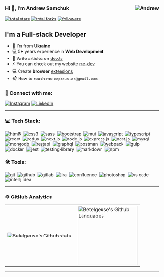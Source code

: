 <!--
**betelgeuseAS/betelgeuseAS** is a ✨ _special_ ✨ repository because its `README.md` (this file) appears on your GitHub profile.
-->

### Hi 👋, I'm Andrew Samchuk <img align="right" src="https://komarev.com/ghpvc/?username=betelgeuseAS&label=Profile%20Views%20&color=ff0000&style=flat-square" alt="Andrew" />

<div align="left">
    <a href="https://github.com/betelgeuseAS?tab=repositories&sort=stargazers">
        <img alt="total stars" title="Total stars on GitHub" src="https://custom-icon-badges.herokuapp.com/badge/dynamic/json?logo=star&color=7c007c&labelColor=640464&label=Stars&style=for-the-badge&query=%24.stars&url=https://api.github-star-counter.workers.dev/user/betelgeuseAS"/></a>
    <a href="https://github.com/betelgeuseAS?tab=repositories&sort=stargazers">
        <img alt="total forks" title="Total forks on GitHub" src="https://custom-icon-badges.herokuapp.com/badge/dynamic/json?logo=fork&color=55960c&labelColor=488207&label=Forks&style=for-the-badge&query=%24.forks&url=https://api.github-star-counter.workers.dev/user/betelgeuseAS"/></a>
    <a href="https://github.com/betelgeuseAS">
        <img alt="followers" title="Follow me on Github" src="https://custom-icon-badges.herokuapp.com/github/followers/betelgeuseAS?color=236ad3&labelColor=1155ba&style=for-the-badge&logo=person-add&label=Follow&logoColor=white"/></a>
</div>

## I'm a Full-stack Developer

- 📍 I’m from **Ukraine**
- 💻 **5+** years experience in **Web Development**
- 📝 Write articles on [dev.to](https://dev.to/betelgeuseas)
- ⚡ You can check out my website [me-dev](https://betelgeuseas.github.io/me-dev/)
- 💻 Create **browser** [extensions](https://betelgeuseas.github.io/extensions/#projects)
- 📫 How to reach me `cepheus.as@gmail.com`

### 🤝 Connect with me:

[<img alt="Instagram" src="https://img.shields.io/badge/instagram-E4405F.svg?&style=for-the-badge&logo=instagram&logoColor=white" />](https://www.instagram.com/betelgeuse.as/)
[<img alt="LinkedIn" src="https://img.shields.io/badge/linkedin-0077B5.svg?&style=for-the-badge&logo=linkedin&logoColor=white" />](https://www.linkedin.com/in/betelgeuse-as/)

<!--
### 🍻 Support the channel:

[<img alt="webDev | YouTube Sponsor" src="https://img.shields.io/badge/Become a sponsor-F70000.svg?&style=for-the-badge&logo=youtube&logoColor=fff" />](https://)
[<img alt="webDev | Patreon" src="https://img.shields.io/badge/Become a patron-EF6451.svg?&style=for-the-badge&logo=patreon&logoColor=052D46" />](https://)
-->

---

### 💻 Tech Stack:

<img alt="html5" src="https://img.shields.io/badge/html-E34F26.svg?&style=for-the-badge&logo=html5&logoColor=fff" />&nbsp;
<img alt="css3" src="https://img.shields.io/badge/css-1572B6.svg?&style=for-the-badge&logo=css3&logoColor=fff" />&nbsp;
<img alt="sass" src="https://img.shields.io/badge/sass-CF649A.svg?&style=for-the-badge&logo=sass&logoColor=fff" />&nbsp;
<img alt="bootstrap" src="https://img.shields.io/badge/bootstrap-7610F7.svg?&style=for-the-badge&logo=bootstrap&logoColor=fff" />&nbsp;
<img alt="mui" src="https://img.shields.io/badge/mui-007fff.svg?&style=for-the-badge&logo=mui&logoColor=fff" />&nbsp;
<img alt="javascript" src="https://img.shields.io/badge/javascript-F7DF1E.svg?&style=for-the-badge&logo=javascript&logoColor=fff" />&nbsp;
<img alt="typescript" src="https://img.shields.io/badge/typescript-007ACC.svg?&style=for-the-badge&logo=typescript&logoColor=fff" />&nbsp;
<img alt="react" src="https://img.shields.io/badge/react-61DAFB.svg?&style=for-the-badge&logo=react&logoColor=fff" />&nbsp;
<img alt="redux" src="https://img.shields.io/badge/redux-764ABC.svg?&style=for-the-badge&logo=redux&logoColor=fff" />&nbsp;
<img alt="next.js" src="https://img.shields.io/badge/next.js-000.svg?&style=for-the-badge&logo=next.js&logoColor=fff" />&nbsp;
<img alt="node.js" src="https://img.shields.io/badge/node.js-90C53F.svg?&style=for-the-badge&logo=node.js&logoColor=fff" />&nbsp;
<img alt="express.js" src="https://img.shields.io/badge/express.js-353535.svg?&style=for-the-badge&logo=express&logoColor=fff" />&nbsp;
<img alt="nest.js" src="https://img.shields.io/badge/nestjs-e0234e.svg?&style=for-the-badge&logo=nestjs&logoColor=fff" />&nbsp;
<img alt="mysql" src="https://img.shields.io/badge/mysql-3e6e93.svg?&style=for-the-badge&logo=mysql&logoColor=fff" />&nbsp;
<img alt="mongodb" src="https://img.shields.io/badge/mongodb-26A944.svg?&style=for-the-badge&logo=mongodb&logoColor=fff" />&nbsp;
<img alt="restapi" src="https://img.shields.io/badge/restapi-fcdc00.svg?&style=for-the-badge&logo=restapi&logoColor=fff" />&nbsp;
<img alt="graphql" src="https://img.shields.io/badge/graphql-E10098.svg?&style=for-the-badge&logo=graphql&logoColor=fff" />&nbsp;
<img alt="postman" src="https://img.shields.io/badge/postman-ff6c37.svg?&style=for-the-badge&logo=postman&logoColor=fff" />&nbsp;
<img alt="webpack" src="https://img.shields.io/badge/webpack-5299c8.svg?&style=for-the-badge&logo=webpack&logoColor=fff" />&nbsp;
<img alt="gulp" src="https://img.shields.io/badge/gulp-cf4647.svg?&style=for-the-badge&logo=gulp&logoColor=fff" />&nbsp;
<img alt="docker" src="https://img.shields.io/badge/docker-1d63ed.svg?&style=for-the-badge&logo=docker&logoColor=fff" />&nbsp;
<img alt="jest" src="https://img.shields.io/badge/jest-C21325.svg?&style=for-the-badge&logo=jest&logoColor=fff" />&nbsp;
<img alt="testing-library" src="https://img.shields.io/badge/rtl-D62B2A.svg?&style=for-the-badge&logo=testing-library&logoColor=fff" />&nbsp;
<img alt="markdown" src="https://img.shields.io/badge/markdown-000.svg?&style=for-the-badge&logo=markdown&logoColor=fff" />&nbsp;
<img alt="npm" src="https://img.shields.io/badge/npm-c53635.svg?&style=for-the-badge&logo=npm&logoColor=fff" />&nbsp;

### 🛠 Tools:

<img alt="git" src="https://img.shields.io/badge/git-F05033.svg?&style=for-the-badge&logo=git&logoColor=fff" />&nbsp;
<img alt="github" src="https://img.shields.io/badge/github-000.svg?&style=for-the-badge&logo=github&logoColor=fff" />&nbsp;
<img alt="gitlab" src="https://img.shields.io/badge/gitlab-380D75.svg?&style=for-the-badge&logo=gitlab&logoColor=fff" />&nbsp;
<img alt="jira" src="https://img.shields.io/badge/jira-2D80FF.svg?&style=for-the-badge&logo=jira&logoColor=fff" />&nbsp;
<img alt="confluence" src="https://img.shields.io/badge/confluence-1F4D7D.svg?&style=for-the-badge&logo=confluence&logoColor=fff" />&nbsp;
<img alt="photoshop" src="https://img.shields.io/badge/photoshop-001d34.svg?&style=for-the-badge&logo=adobe-photoshop&logoColor=fff" />&nbsp;
<img alt="vs code" src="https://img.shields.io/badge/vs code-007ACC.svg?&style=for-the-badge&logo=visual-studio-code&logoColor=fff" />&nbsp;
<img alt="intellij idea" src="https://img.shields.io/badge/intellij idea-1a82c6.svg?&style=for-the-badge&logo=intellij-idea&logoColor=fff" />&nbsp;

---

### ⚙️ GitHub Analytics

<table>
    <tr>
        <td>
            <img align="left" src="https://github-readme-streak-stats.herokuapp.com/?user=betelgeuseAS&theme=algolia" alt="Betelgeuse's Github stats" />
        </td>
        <td>
            <img height="195px" align="right" alt="Betelgeuse's Github Languages" src="https://github-readme-stats-eight-theta.vercel.app/api/top-langs/?username=betelgeuseAS&theme=algolia&layout=compact" />
        </td>
    </tr>
</table>

<!--
<img style="width: 100%" src="https://github-readme-streak-stats.herokuapp.com/?user=betelgeuseAS&theme=dark&hide_border=false" />
<img style="width: 100%" src="https://github-readme-stats.vercel.app/api/top-langs/?username=betelgeuseAS&theme=dark&hide_border=false&include_all_commits=false&count_private=false&layout=compact" />
<img style="width: 100%" src="https://github-readme-stats.vercel.app/api?username=betelgeuseAS&theme=dark&hide_border=false&include_all_commits=false&count_private=false" />
-->

---

<!---
### 🚀 Top Repository

<p align="left">
  <a href="https://github.com/betelgeuseAS/js-algorithms-data">
   <img src="https://github-readme-stats.vercel.app/api/pin/?username=betelgeuseAS&repo=js-algorithms-data&theme=vue-dark&hide_border=true" height="185">
  </a>
</p>
--->

<!---
### 🏆 GitHub Trophies

![](https://github-profile-trophy.vercel.app/?username=betelgeuseAS&theme=monokai&no-frame=true&no-bg=true&margin-w=4)
--->

